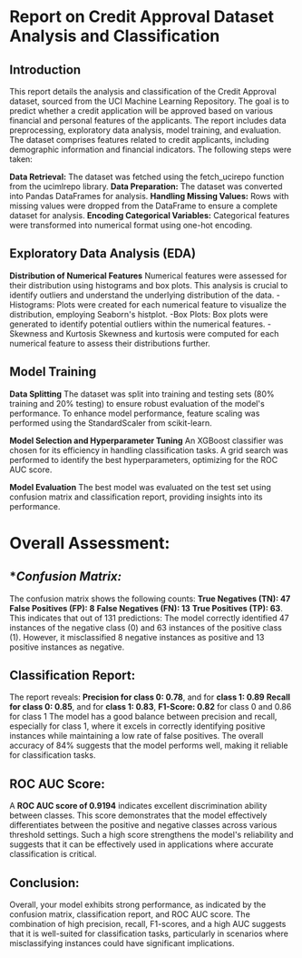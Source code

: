 # **Report on Credit Approval Dataset Analysis and Classification**

## Introduction

This report details the analysis and classification of the Credit Approval dataset, sourced from the UCI Machine Learning Repository. 
The goal is to predict whether a credit application will be approved based on various financial and personal features of the applicants. 
The report includes data preprocessing, exploratory data analysis, model training, and evaluation.
The dataset comprises features related to credit applicants, including demographic information and financial indicators. The following steps were taken:

**Data Retrieval:** The dataset was fetched using the fetch_ucirepo function from the ucimlrepo library.
**Data Preparation:** The dataset was converted into Pandas DataFrames for analysis.
**Handling Missing Values:** Rows with missing values were dropped from the DataFrame to ensure a complete dataset for analysis.
**Encoding Categorical Variables:** Categorical features were transformed into numerical format using one-hot encoding.

## Exploratory Data Analysis (EDA)
**Distribution of Numerical Features**
Numerical features were assessed for their distribution using histograms and box plots. 
This analysis is crucial to identify outliers and understand the underlying distribution of the data.
-Histograms: Plots were created for each numerical feature to visualize the distribution, employing Seaborn's histplot.
-Box Plots: Box plots were generated to identify potential outliers within the numerical features.
-Skewness and Kurtosis
Skewness and kurtosis were computed for each numerical feature to assess their distributions further.

## Model Training
**Data Splitting**
The dataset was split into training and testing sets (80% training and 20% testing) to ensure robust evaluation of the model's performance.
To enhance model performance, feature scaling was performed using the StandardScaler from scikit-learn.

**Model Selection and Hyperparameter Tuning**
An XGBoost classifier was chosen for its efficiency in handling classification tasks. 
A grid search was performed to identify the best hyperparameters, optimizing for the ROC AUC score.

**Model Evaluation**
The best model was evaluated on the test set using confusion matrix and classification report, providing insights into its performance.

# **Overall Assessment:**
## **Confusion Matrix:*

The confusion matrix shows the following counts: **True Negatives (TN): 47** **False Positives (FP): 8** **False Negatives (FN): 13** **True Positives (TP): 63**. This indicates that out of 131 predictions: The model correctly identified 47 instances of the negative class (0) and 63 instances of the positive class (1). However, it misclassified 8 negative instances as positive and 13 positive instances as negative.

## **Classification Report:**
The report reveals: **Precision for class 0: 0.78**, and for **class 1: 0.89** **Recall for class 0: 0.85**, and for **class 1: 0.83**, **F1-Score: 0.82** for class 0 and 0.86 for class 1 The model has a good balance between precision and recall, especially for class 1, where it excels in correctly identifying positive instances while maintaining a low rate of false positives. The overall accuracy of 84% suggests that the model performs well, making it reliable for classification tasks.

## **ROC AUC Score:**
A **ROC AUC score of 0.9194** indicates excellent discrimination ability between classes. This score demonstrates that the model effectively differentiates between the positive and negative classes across various threshold settings. Such a high score strengthens the model's reliability and suggests that it can be effectively used in applications where accurate classification is critical.

## **Conclusion:**
Overall, your model exhibits strong performance, as indicated by the confusion matrix, classification report, and ROC AUC score. The combination of high precision, recall, F1-scores, and a high AUC suggests that it is well-suited for classification tasks, particularly in scenarios where misclassifying instances could have significant implications.
